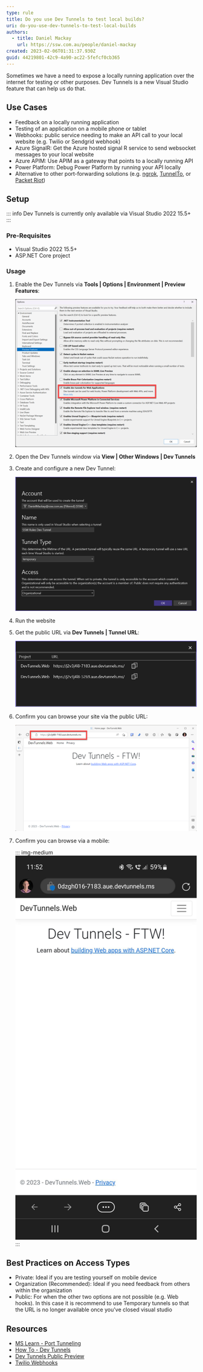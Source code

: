 ```yaml
---
type: rule
title: Do you use Dev Tunnels to test local builds?
uri: do-you-use-dev-tunnels-to-test-local-builds
authors:
  - title: Daniel Mackay
    url: https://ssw.com.au/people/daniel-mackay
created: 2023-02-06T01:31:37.930Z
guid: 44219801-42c9-4a90-ac22-5fefcf0cb365
---
```

Sometimes we have a need to expose a locally running application over the internet for testing or other purposes. Dev Tunnels is a new Visual Studio feature that can help us do that.

<!--endintro-->

## Use Cases

* Feedback on a locally running application
* Testing of an application on a mobile phone or tablet
* Webhooks: public service needing to make an API call to your local website (e.g. Twilio or Sendgrid webhook)
* Azure SignalR: Get the Azure hosted signal R service to send websocket messages to your local website
* Azure APIM: Use APIM as a gateway that points to a locally running API
* Power Platform: Debug Power Platform by running your API locally
* Alternative to other port-forwarding solutions (e.g. [ngrok](https://ngrok.com), [TunnelTo](https://tunnelto.dev), or [Packet Riot](https://packetriot.com))

## Setup

::: info
Dev Tunnels is currently only available via Visual Studio 2022 15.5+
:::

### Pre-Requisites

* Visual Studio 2022 15.5+
* ASP.NET Core project

### Usage

1. Enable the Dev Tunnels via **Tools | Options | Environment | Preview Features**:

   ![Figure: Enabling Dev Tunnels](screen1.png)
2. Open the Dev Tunnels window via **View | Other Windows | Dev Tunnels**
3. Create and configure a new Dev Tunnel:

   ![Figure: Configuring a Dev Tunnel](screen2.png)
4. Run the website
5. Get the public URL via **Dev Tunnels | Tunnel URL**:

   ![Figure: Finding the Dev Tunnel URL](screen4.png)
6. Confirm you can browse your site via the public URL:

   ![Figure: Testing the Dev Tunnel on desktop](screen3.png)
7. Confirm you can browse via a mobile:

   ::: img-medium
   ![Figure: Testing the Dev Tunnel on mobile](screen5.png)
   :::

## Best Practices on Access Types

* Private: Ideal if you are testing yourself on mobile device
* Organization (Recommended): Ideal if you need feedback from others within the organization
* Public: For when the other two options are not possible (e.g. Web hooks). In this case it is recommend to use Temporary tunnels so that the URL is no longer available once you've closed visual studio

## Resources

* [MS Learn - Port Tunneling](https://learn.microsoft.com/en-us/connectors/custom-connectors/port-tunneling)
* [How To - Dev Tunnels](https://learn.microsoft.com/en-us/aspnet/core/test/dev-tunnels?view=aspnetcore-7.0)
* [Dev Tunnels Public Preview](https://devblogs.microsoft.com/visualstudio/public-preview-of-dev-tunnels-in-visual-studio-for-asp-net-core-projects)
* [Twilio Webhooks](https://www.twilio.com/blog/use-visual-studio-port-tunneling-with-twilio-webhooks)